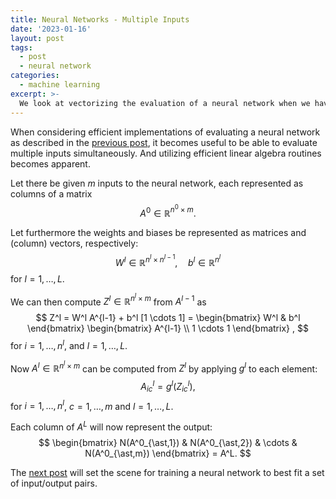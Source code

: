 ```yaml
---
title: Neural Networks - Multiple Inputs
date: '2023-01-16'
layout: post
tags:
  - post
  - neural network
categories:
  - machine learning
excerpt: >-
  We look at vectorizing the evaluation of a neural network when we have multiple inputs.
---
```

When considering efficient implementations of evaluating a neural network as described in the
[previous post](/blog/2023/01/neural-networks-02-the-model), it becomes useful to be able to
evaluate multiple inputs simultaneously. And utilizing efficient linear algebra routines becomes
apparent.

Let there be given $m$ inputs to the neural network, each represented as columns of a matrix
$$
A^0 \in \mathbb{R}^{n^0 \times m}.
$$

Let furthermore the weights and biases be represented as matrices and (column) vectors, respectively:
$$
W^l \in \mathbb{R}^{n^l \times n^{l-1}}, \quad b^l \in \mathbb{R}^{n^l}
$$
for $l=1,\ldots,L$.

We can then compute $Z^l \in \mathbb{R}^{n^l \times m}$ from $A^{l-1}$ as
$$
Z^l
= W^l A^{l-1} + b^l [1 \cdots 1]
= \begin{bmatrix}
W^l & b^l
\end{bmatrix}
\begin{bmatrix}
A^{l-1} \\
1 \cdots 1
\end{bmatrix}
,
$$
for $i=1,\dots,n^l$, and $l=1,\ldots,L$.

Now $A^l \in \mathbb{R}^{n^l \times m}$ can be computed from $Z^l$ by applying $g^l$ to each element:
$$
A^l_{ic} = g^l(Z^l_{ic}),
$$
for $i=1,\ldots,n^l$, $c=1,\ldots,m$ and $l=1,\ldots,L$.

Each column of $A^L$ will now represent the output:
$$
\begin{bmatrix}
N(A^0_{\ast,1}) & N(A^0_{\ast,2}) & \cdots & N(A^0_{\ast,m})
\end{bmatrix}
= A^L.
$$

The [next post](/blog/2023/01/neural-networks-04-the-optimization-problem) will
set the scene for training a neural network to best fit a set of input/output pairs.
